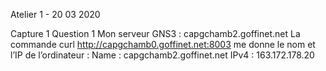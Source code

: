 Atelier 1 - 20 03 2020

Capture 1
Question 1
Mon serveur GNS3 : capgchamb2.goffinet.net
La commande curl http://capgchamb0.goffinet.net:8003 me donne le nom et l’IP de l’ordinateur :
Name : capgchamb2.goffinet.net
IPv4 : 163.172.178.20

